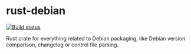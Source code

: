 # rust-debian

[![Build status](https://api.travis-ci.org/mwanner/rust-debian.svg)](https://travis-ci.org/mwanner/rust-debian)

Rust crate for everything related to Debian packaging, like Debian
version comparison, changelog or control file parsing.
